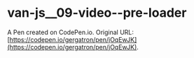 # van-js__09-video--pre-loader

A Pen created on CodePen.io. Original URL: [https://codepen.io/gergatron/pen/jOqEwJK](https://codepen.io/gergatron/pen/jOqEwJK).


